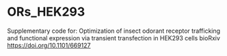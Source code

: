 # ORs_HEK293
Supplementary code for: Optimization of insect odorant receptor trafficking and functional expression via transient transfection in HEK293 cells
bioRxiv https://doi.org/10.1101/669127
